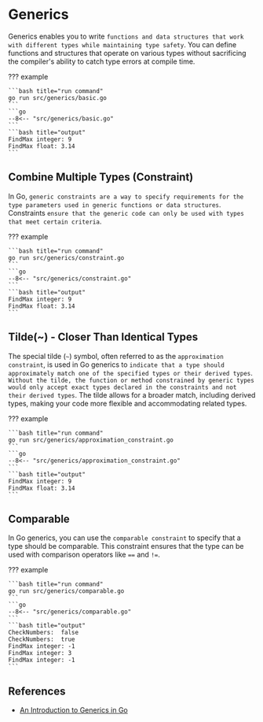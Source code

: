 # Generics

Generics enables you to write `functions and data structures that work with different types while maintaining type safety`. You can define functions and structures that operate on various types without sacrificing the compiler's ability to catch type errors at compile time.

??? example

    ```bash title="run command"
    go run src/generics/basic.go
    ```
    ```go
    --8<-- "src/generics/basic.go"
    ```
    ```bash title="output"
    FindMax integer: 9
    FindMax float: 3.14
    ```

## Combine Multiple Types (Constraint)

In Go, `generic constraints are a way to specify requirements for the type parameters used in generic functions or data structures`. Constraints `ensure that the generic code can only be used with types that meet certain criteria`.

??? example

    ```bash title="run command"
    go run src/generics/constraint.go
    ```
    ```go
    --8<-- "src/generics/constraint.go"
    ```
    ```bash title="output"
    FindMax integer: 9
    FindMax float: 3.14
    ```

## Tilde(~) - Closer Than Identical Types

The special tilde (`~`) symbol, often referred to as the `approximation constraint`, is used in Go generics to `indicate that a type should approximately match one of the specified types or their derived types`. `Without the tilde, the function or method constrained by generic types would only accept exact types declared in the constraints and not their derived types`. The tilde allows for a broader match, including derived types, making your code more flexible and accommodating related types.

??? example

    ```bash title="run command"
    go run src/generics/approximation_constraint.go
    ```
    ```go
    --8<-- "src/generics/approximation_constraint.go"
    ```
    ```bash title="output"
    FindMax integer: 9
    FindMax float: 3.14
    ```

## Comparable

In Go generics, you can use the `comparable constraint` to specify that a type should be comparable. This constraint ensures that the type can be used with comparison operators like `==` and `!=`.

??? example

    ```bash title="run command"
    go run src/generics/comparable.go
    ```
    ```go
    --8<-- "src/generics/comparable.go"
    ```
    ```bash title="output"
    CheckNumbers:  false
    CheckNumbers:  true
    FindMax integer: -1
    FindMax integer: 3
    FindMax integer: -1
    ```

## References

- [An Introduction to Generics in Go](https://blog.streamelements.com/an-introduction-to-generics-in-go-cc8cdae15ef2)
